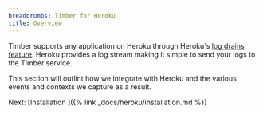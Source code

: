 ```yaml
---
breadcrumbs: Timber for Heroku
title: Overview
---
```


Timber supports any application on Heroku through Heroku's
[log drains feature](https://devcenter.heroku.com/articles/log-drains). Heroku provides
a log stream making it simple to send your logs to the Timber service.

This section will outlint how we integrate with Heroku and the various events
and contexts we capture as a result.


<div class="next">
  Next: [Installation <i class="fa fa-arrow-circle-right" aria-hidden="true"></i>]({% link _docs/heroku/installation.md %})
</div>